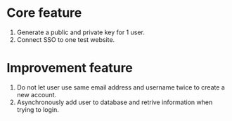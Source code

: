 # Core feature

1. Generate a public and private key for 1 user.
2. Connect SSO to one test website.

# Improvement feature

1. Do not let user use same email address and username twice to create a new account.
2. Asynchronously add user to database and retrive information when trying to login.